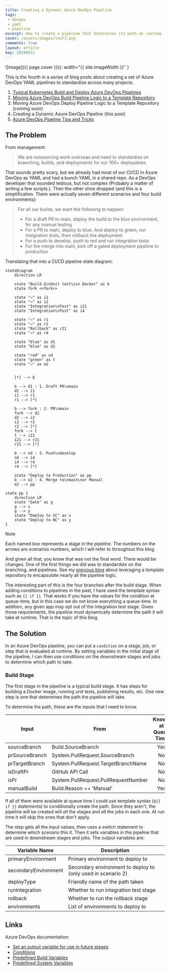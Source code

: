 ```yaml
---
title: Creating a Dynamic Azure DevOps Pipeline
tags:
 - devops
 - yaml
 - pipeline
excerpt: How to create a pipeline that determines its path at runtime
cover: /assets/images/leaf3.png
comments: true
layout: article
key: 20240821
---
```


![image]({{ page.cover }}){: width="{{ site.imageWidth }}" }

This is the fourth in a series of blog posts about creating a set of Azure DevOps YAML pipelines to standardize across many projects.

1. [Typical Kubernetes Build and Deploy Azure DevOps Pipelines](/2024/08/10/typical-pipeline.html)
1. [Moving Azure DevOps Build Pipeline Logic to a Template Repository](/2024/08/11/template-repository.html)
1. Moving Azure DevOps Deploy Pipeline Logic to a Template Repository (coming soon)
1. Creating a Dynamic Azure DevOps Pipeline (this post)
1. [Azure DevOps Pipeline Tips and Tricks](/2024/08/22/azdo-tat.html)

## The Problem

From management:

> We are outsourcing work overseas and need to standardize on branching, builds, and deployments for our 100+ deployables.

That sounds pretty scary, but we already had most of our CI/CD in Azure DevOps as YAML and had a bunch YAML in a shared repo. As a DevOps developer that sounded tedious, but not complex (Probably a matter of writing a few scripts.). Then the other shoe dropped (and this is a simplification. There were actually seven different scenarios and four build environments):

> For all our builds, we want the following to happen:
>
> - For a draft PR to main, deploy the build to the blue environment, for any manual testing
> - For a PR to main, deploy to blue. And deploy to green, run integration tests, then rollback the deployment
> - For a push to develop, push to red and run integration tests
> - For the merge into main, kick off a gated deployment pipeline to production

Translating that into a CI/CD pipeline state diagram:

```mermaid
stateDiagram
    direction LR

    state "Build &\nUnit test\nin Docker" as b
    state fork <<fork>>

    state "→" as i1
    state "→" as i2
    state "Integration\nTest" as i21
    state "Integration\nTest" as i4

    state "→" as r1
    state "→" as r2
    state "Rollback" as r21
    state "→" as r4

    state "blue" as d1
    state "blue" as d2

    state "red" as nd
    state "green" as t
    state "→" as e2


    [*] --> b

    b --> d1 : 1. Draft PR\nmain
    d1 --> i1
    i1 --> r1
    r1 --> [*]

    b --> fork : 2. PR\nmain
    fork --> d2
    d2 --> i2
    i2 --> r2
    r2 --> [*]
    fork --> t
    t --> i21
    i21 --> r21
    r21 --> [*]

    b --> nd : 3. Push\ndevelop
    nd --> i4
    i4 --> r4
    r4 --> [*]

    state "Deploy to Production" as pp
    b --> e2 : 4. Merge to\nmain\nor Manual
    e2 --> pp

state pp {
    direction LR
    state "Gate" as g
    g --> x
    g --> y
    state "Deploy to SC" as x
    state "Deploy to NC" as y
}
```

> [!NOTE]
> Each named box represents a stage in the pipeline. The numbers on the arrows are scenarios numbers, which I will refer to throughout this blog.

And given all that, you know that was not the final word. There would be changes. One of the first things we did was to standardize on the branching, and pipelines. See my [previous blog]() about leveraging a template repository to encapsulate nearly all the pipeline logic.

The interesting part of this is the four branches after the build stage. When adding conditions to pipelines in the past, I have used the template syntax such as `{{ if }}`. That works if you have the values for the condition at queue-time, but in this case we do not know everything a queue-time. In addition, any given app may opt out of the integration test stage. Given those requirements, the pipeline must dynamically determine the path it will take at runtime. That is the topic of this blog.

## The Solution

In an Azure DevOps pipeline, you can put a `condition` on a stage, job, or step that is evaluated at runtime. By setting variables in the initial stage of the pipeline, I can then use conditions on the downstream stages and jobs to determine which path to take.

### Build Stage

The first stage in the pipeline is a typical build stage. It has steps for building a Docker image, running unit tests, publishing results, etc. One new step is one that determines the path the pipeline will take.

To determine the path, these are the inputs that I need to know.

| Input          | From                                 | Known at Queue Time |
| -------------- | ------------------------------------ | :-----------------: |
| sourceBranch   | Build.SourceBranch                   |         Yes         |
| prSourceBranch | System.PullRequest.SourceBranch      |         No          |
| prTargetBranch | System.PullRequest.TargetBranchName  |         No          |
| isDraftPr      | GitHub API Call                      |         No          |
| isPr           | System.PullRequest.PullRequestNumber |         No          |
| manualBuild    | Build.Reason == 'Manual'             |         Yes         |

If all of them were available at queue time I could use template syntax (`${{ if }}` statements) to conditionally create the path. Since they aren't, the pipeline will be created will _all_ the stages and _all_ the jobs in each one. At run time it will skip the ones that don't apply.

The step gets all the input values, then uses a switch statement to determine which scenario this it. Then it sets variables in the pipeline that are used in downstream stages and jobs. The output variables are:

| Variable Name        | Description                                                  |
| -------------------- | ------------------------------------------------------------ |
| primaryEnvironment   | Primary environment to deploy to                             |
| secondaryEnvironment | Secondary environment to deploy to (only used in scenario 2) |
| deployType           | Friendly name of the path taken                              |
| runIntegration       | Whether to run integration test stage                        |
| rollback             | Whether to run the rollback stage                            |
| environments         | List of environments to deploy to                            |

## Links

Azure DevOps documentation:

- [Set an output variable for use in future stages](https://learn.microsoft.com/en-us/azure/devops/pipelines/process/set-variables-scripts?view=azure-devops&tabs=bash#set-an-output-variable-for-use-in-future-stages)
- [Conditions](https://learn.microsoft.com/en-us/azure/devops/pipelines/process/conditions?view=azure-devops&tabs=yaml%2Cstages)
- [Predefined Build Variables](https://learn.microsoft.com/en-us/azure/devops/pipelines/build/variables?view=azure-devops&tabs=yaml#build-variables-devops-services)
- [Predefined System Variables](https://learn.microsoft.com/en-us/azure/devops/pipelines/build/variables?view=azure-devops&tabs=yaml#system-variables-devops-services)
